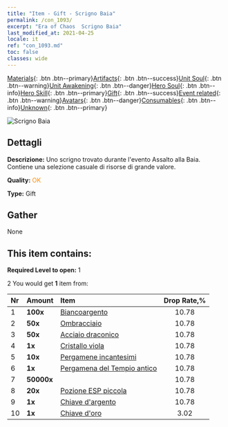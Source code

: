 ```yaml
---
title: "Item - Gift - Scrigno Baia"
permalink: /con_1093/
excerpt: "Era of Chaos  Scrigno Baia"
last_modified_at: 2021-04-25
locale: it
ref: "con_1093.md"
toc: false
classes: wide
---
```

 [Materials](/ItemsIT/){: .btn .btn--primary}[Artifacts](/ItemsIT/Artifacts/){: .btn .btn--success}[Unit Soul](/ItemsIT/UnitSoul/){: .btn .btn--warning}[Unit Awakening](/ItemsIT/UnitAwakening/){: .btn .btn--danger}[Hero Soul](/ItemsIT/HeroSoul/){: .btn .btn--info}[Hero Skill](/ItemsIT/HeroSkill/){: .btn .btn--primary}[Gift](/ItemsIT/Gift/){: .btn .btn--success}[Event related](/ItemsIT/Events/){: .btn .btn--warning}[Avatars](/ItemsIT/Avatars/){: .btn .btn--danger}[Consumables](/ItemsIT/Consumables/){: .btn .btn--info}[Unknown](/ItemsIT/Unknown/){: .btn .btn--primary}

 ![Scrigno Baia](/images/t/i_690021.png)

## Dettagli
 **Descrizione:** Uno scrigno trovato durante l'evento Assalto alla Baia. Contiene una selezione casuale di risorse di grande valore.

 **Quality:** <span style="color: #FF8C00">OK</span>

 **Type:** Gift

## Gather

  None

## This item contains:

 **Required Level to open:** 1

 2 You would get **1** item  from:

  | Nr | Amount |     Item    | Drop Rate,% |
  |:---|:-------|:------------|:---------:|
  | 1 |  **100x** | [Biancoargento](/ItemsIT/con_882/) | 10.78 | 
  | 2 |  **50x** | [Ombracciaio](/ItemsIT/con_881/) | 10.78 | 
  | 3 |  **50x** | [Acciaio draconico](/ItemsIT/con_880/) | 10.78 | 
  | 4 |  **1x** | [Cristallo viola](/ItemsIT/con_720/) | 10.78 | 
  | 5 |  **10x** | [Pergamene incantesimi](/ItemsIT/con_694/) | 10.78 | 
  | 6 |  **1x** | [Pergamena del Tempio antico](/ItemsIT/con_697/) | 10.78 | 
  | 7 |  **50000x** | <i class="fas fa-coins"/> | 10.78 | 
  | 8 |  **20x** | [Pozione ESP piccola](/ItemsIT/con_701/) | 10.78 | 
  | 9 |  **1x** | [Chiave d'argento](/ItemsIT/con_693/) | 10.78 | 
  | 10 |  **1x** | [Chiave d'oro](/ItemsIT/con_783/) | 3.02 | 
